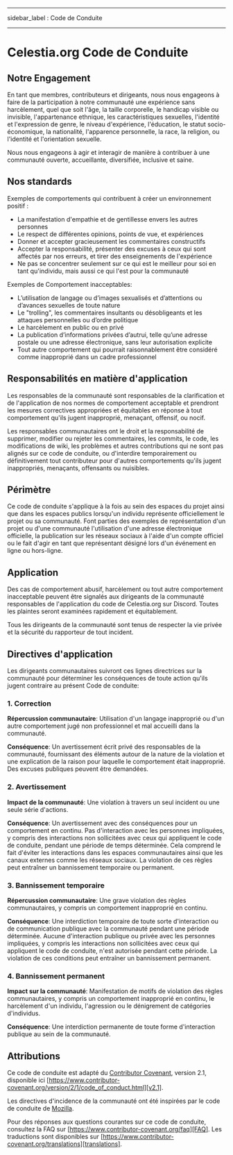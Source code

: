 - - -
sidebar_label : Code de Conduite
- - -

# Celestia.org Code de Conduite

## Notre Engagement

En tant que membres, contributeurs et dirigeants, nous nous engageons à faire de la participation à notre communauté une expérience sans harcèlement, quel que soit l'âge, la taille corporelle, le handicap visible ou invisible, l'appartenance ethnique, les caractéristiques sexuelles, l'identité et l'expression de genre, le niveau d'expérience, l'éducation, le statut socio-économique, la nationalité, l'apparence personnelle, la race, la religion, ou l'identité et l'orientation sexuelle.

Nous nous engageons à agir et interagir de manière à contribuer à une communauté ouverte, accueillante, diversifiée, inclusive et saine.

## Nos standards

Exemples de comportements qui contribuent à créer un environnement positif :

* La manifestation d'empathie et de gentillesse envers les autres personnes
* Le respect de différentes opinions, points de vue, et expériences
* Donner et accepter gracieusement les commentaires constructifs
* Accepter la responsabilité, présenter des excuses à ceux qui sont affectés par nos erreurs, et tirer des enseignements de l'expérience
* Ne pas se concentrer seulement sur ce qui est le meilleur pour soi en tant qu'individu, mais aussi ce qui l'est pour la communauté

Exemples de Comportement inacceptables:

* L’utilisation de langage ou d’images sexualisés et d’attentions ou d’avances sexuelles de toute nature
* Le "trolling", les commentaires insultants ou désobligeants et les attaques personnelles ou d’ordre politique
* Le harcèlement en public ou en privé
* La publication d’informations privées d’autrui, telle qu’une adresse postale ou une adresse électronique, sans leur autorisation explicite
* Tout autre comportement qui pourrait raisonnablement être considéré comme inapproprié dans un cadre professionnel

## Responsabilités en matière d'application

Les responsables de la communauté sont responsables de la clarification et de l'application de nos normes de comportement acceptable et prendront les mesures correctives appropriées et équitables en réponse à tout comportement qu'ils jugent inapproprié, menaçant, offensif, ou nocif.

Les responsables communautaires ont le droit et la responsabilité de supprimer, modifier ou rejeter les commentaires, les commits, le code, les modifications de wiki, les problèmes et autres contributions qui ne sont pas alignés sur ce code de conduite, ou d'interdire temporairement ou définitivement tout contributeur pour d'autres comportements qu'ils jugent inappropriés, menaçants, offensants ou nuisibles.

## Périmètre

Ce code de conduite s'applique à la fois au sein des espaces du projet ainsi que dans les espaces publics lorsqu'un individu représente officiellement le projet ou sa communauté. Font parties des exemples de représentation d'un projet ou d'une communauté l'utilisation d'une adresse électronique officielle, la publication sur les réseaux sociaux à l'aide d'un compte officiel ou le fait d'agir en tant que représentant désigné lors d'un événement en ligne ou hors-ligne.

## Application

Des cas de comportement abusif, harcèlement ou tout autre comportement inacceptable peuvent être signalés aux dirigeants de la communauté responsables de l'application du code de Celestia.org sur Discord. Toutes les plaintes seront examinées rapidement et équitablement.

Tous les dirigeants de la communauté sont tenus de respecter la vie privée et la sécurité du rapporteur de tout incident.

## Directives d'application

Les dirigeants communautaires suivront ces lignes directrices sur la communauté pour déterminer les conséquences de toute action qu'ils jugent contraire au présent Code de conduite:

### 1. Correction

**Répercussion communautaire**: Utilisation d'un langage inapproprié ou d'un autre comportement jugé non professionnel et mal accueilli dans la communauté.

**Conséquence**: Un avertissement écrit privé des responsables de la communauté, fournissant des éléments autour de la nature de la violation et une explication de la raison pour laquelle le comportement était inapproprié. Des excuses publiques peuvent être demandées.

### 2. Avertissement

**Impact de la communauté**: Une violation à travers un seul incident ou une seule série d'actions.

**Conséquence**: Un avertissement avec des conséquences pour un comportement en continu. Pas d'interaction avec les personnes impliquées, y compris des interactions non sollicitées avec ceux qui appliquent le code de conduite, pendant une période de temps déterminée. Cela comprend le fait d'éviter les interactions dans les espaces communautaires ainsi que les canaux externes comme les réseaux sociaux. La violation de ces règles peut entraîner un bannissement temporaire ou permanent.

### 3. Bannissement temporaire

**Répercussion communautaire**: Une grave violation des règles communautaires, y compris un comportement inapproprié en continu.

**Conséquence**: Une interdiction temporaire de toute sorte d'interaction ou de communication publique avec la communauté pendant une période déterminée. Aucune d'interaction publique ou privée avec les personnes impliquées, y compris les interactions non sollicitées avec ceux qui appliquent le code de conduite, n'est autorisée pendant cette période. La violation de ces conditions peut entraîner un bannissement permanent.

### 4. Bannissement permanent

**Impact sur la communauté**: Manifestation de motifs de violation des règles communautaires, y compris un comportement inapproprié en continu, le harcèlement d'un individu, l'agression ou le dénigrement de catégories d'individus.

**Conséquence**: Une interdiction permanente de toute forme d'interaction publique au sein de la communauté.

## Attributions

Ce code de conduite est adapté du [Contributor Covenant][homepage], version 2.1, disponible ici [https://www.contributor-covenant.org/version/2/1/code_of_conduct.html][v2.1].

Les directives d'incidence de la communauté ont été inspirées par le code de conduite de [Mozilla][Mozilla CoC].

Pour des réponses aux questions courantes sur ce code de conduite, consultez la FAQ sur [https://www.contributor-covenant.org/faq][FAQ]. Les traductions sont disponibles sur [https://www.contributor-covenant.org/translations][translations].

[homepage]: https://www.contributor-covenant.org
[v2.1]: https://www.contributor-covenant.org/version/2/1/code_of_conduct.html
[Mozilla CoC]: https://github.com/mozilla/diversity
[FAQ]: https://www.contributor-covenant.org/faq
[translations]: https://www.contributor-covenant.org/translations
